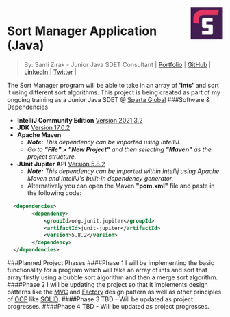 <img src="sparta.jpg" align="right" width="75" />

# Sort Manager Application (Java)
> By: Sami Zirak - Junior Java SDET Consultant | [Portfolio](https://samiz.dev/) | [GitHub](https://github.com/samizirakgamedev) | [LinkedIn](https://www.linkedin.com/in/sami-zirak-dezfouly/) | [Twitter](https://twitter.com/SamiZirakDev) |
> 
The Sort Manager program will be able to take in an array of **'ints'** and sort it using different sort algorithms. 
This project is being created as part of my ongoing training as a Junior Java SDET @ [Sparta Global](https://www.spartaglobal.com/)
###Software & Dependencies 
* **IntelliJ Community Edition** [Version 2021.3.2](https://www.jetbrains.com/idea/download/#section=windows)
* **JDK** [Version 17.0.2](https://jdk.java.net/17/)
* **Apache Maven**
  * _**Note:** This dependency can be imported using IntelliJ._
  * _Go to **"File" > "New Project"** and then selecting **"Maven"** as the project structure._
* **JUnit Jupiter API** [Version 5.8.2](https://mvnrepository.com/artifact/org.junit.jupiter/junit-jupiter-api/5.8.2)
  * _**Note:** This dependency can be imported within Intellij using Apache Maven and IntelliJ's built-in dependency generator._
  * Alternatively you can open the Maven **"pom.xml"** file and paste in the following code:
```xml
  <dependencies>
        <dependency>
            <groupId>org.junit.jupiter</groupId>
            <artifactId>junit-jupiter</artifactId>
            <version>5.8.2</version>
        </dependency>
  </dependencies> 
```
###Planned Project Phases
####Phase 1
I will be implementing the basic functionality for a program which will take an array of ints and sort that array firstly using a bubble sort algorithm and then a merge sort algorithm.
####Phase 2
I will be updating the project so that it implements design patterns like the [MVC](https://en.wikipedia.org/wiki/Model%E2%80%93view%E2%80%93controller) and [Factory](https://en.wikipedia.org/wiki/Factory_method_pattern) design pattern
as well as other principles of [OOP](https://en.wikipedia.org/wiki/Object-oriented_programming) like [SOLID](https://en.wikipedia.org/wiki/SOLID).
####Phase 3
TBD - Will be updated as project progresses.
####Phase 4
TBD - Will be updated as project progresses.
